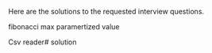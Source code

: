 Here are the solutions to the requested interview questions.

fibonacci max paramertized value 

Csv reader#   s o l u t i o n  
 
